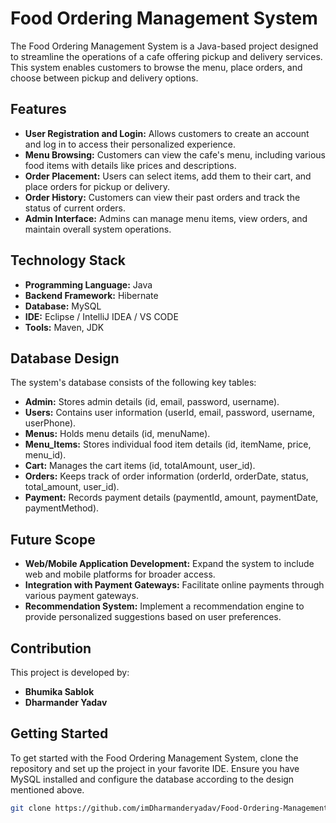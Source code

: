 # Food Ordering Management System

The Food Ordering Management System is a Java-based project designed to streamline the operations of a cafe offering pickup and delivery services. This system enables customers to browse the menu, place orders, and choose between pickup and delivery options. 

## Features
- **User Registration and Login:** Allows customers to create an account and log in to access their personalized experience.
- **Menu Browsing:** Customers can view the cafe's menu, including various food items with details like prices and descriptions.
- **Order Placement:** Users can select items, add them to their cart, and place orders for pickup or delivery.
- **Order History:** Customers can view their past orders and track the status of current orders.
- **Admin Interface:** Admins can manage menu items, view orders, and maintain overall system operations.

## Technology Stack
- **Programming Language:** Java
- **Backend Framework:** Hibernate
- **Database:** MySQL
- **IDE:** Eclipse / IntelliJ IDEA / VS CODE
- **Tools:** Maven, JDK

## Database Design
The system's database consists of the following key tables:
- **Admin:** Stores admin details (id, email, password, username).
- **Users:** Contains user information (userId, email, password, username, userPhone).
- **Menus:** Holds menu details (id, menuName).
- **Menu_Items:** Stores individual food item details (id, itemName, price, menu_id).
- **Cart:** Manages the cart items (id, totalAmount, user_id).
- **Orders:** Keeps track of order information (orderId, orderDate, status, total_amount, user_id).
- **Payment:** Records payment details (paymentId, amount, paymentDate, paymentMethod).

## Future Scope
- **Web/Mobile Application Development:** Expand the system to include web and mobile platforms for broader access.
- **Integration with Payment Gateways:** Facilitate online payments through various payment gateways.
- **Recommendation System:** Implement a recommendation engine to provide personalized suggestions based on user preferences.

## Contribution
This project is developed by:
- **Bhumika Sablok**
- **Dharmander Yadav**

## Getting Started
To get started with the Food Ordering Management System, clone the repository and set up the project in your favorite IDE. Ensure you have MySQL installed and configure the database according to the design mentioned above.

```bash
git clone https://github.com/imDharmanderyadav/Food-Ordering-Management-System.git
